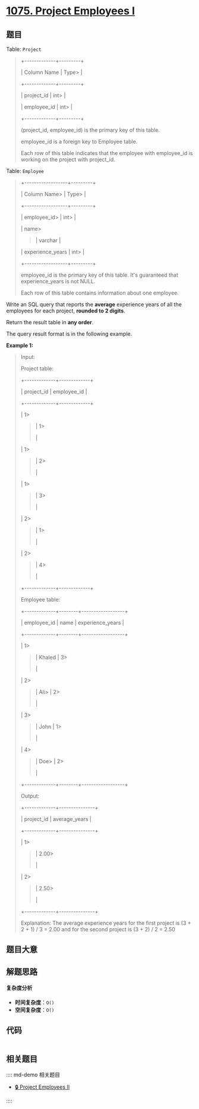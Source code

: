 # [1075. Project Employees I](https://leetcode.com/problems/project-employees-i/)

## 题目

Table: `Project`

> +-------------+---------+
>
> | Column Name | Type>
> |
>
> +-------------+---------+
>
> | project_id | int>
> |
>
> | employee_id | int>
> |
>
> +-------------+---------+
>
> (project_id, employee_id) is the primary key of this table.
>
> employee_id is a foreign key to Employee table.
>
> Each row of this table indicates that the employee with employee_id is working on the project with project_id.

Table: `Employee`

> +------------------+---------+
>
> | Column Name>
> | Type>
> |
>
> +------------------+---------+
>
> | employee_id>
> | int>
> |
>
> | name>
>
> > | varchar |
>
> | experience_years | int>
> |
>
> +------------------+---------+
>
> employee_id is the primary key of this table. It's guaranteed that experience_years is not NULL.
>
> Each row of this table contains information about one employee.

Write an SQL query that reports the **average** experience years of all the
employees for each project, **rounded to 2 digits**.

Return the result table in **any order**.

The query result format is in the following example.

**Example 1:**

> Input:
>
> Project table:
>
> +-------------+-------------+
>
> | project_id | employee_id |
>
> +-------------+-------------+
>
> | 1>
>
> > | 1>
> >
> > |
>
> | 1>
>
> > | 2>
> >
> > |
>
> | 1>
>
> > | 3>
> >
> > |
>
> | 2>
>
> > | 1>
> >
> > |
>
> | 2>
>
> > | 4>
> >
> > |
>
> +-------------+-------------+
>
> Employee table:
>
> +-------------+--------+------------------+
>
> | employee_id | name | experience_years |
>
> +-------------+--------+------------------+
>
> | 1>
>
> > | Khaled | 3>
> >
> > |
>
> | 2>
>
> > | Ali>
> > | 2>
> >
> > |
>
> | 3>
>
> > | John | 1>
> >
> > |
>
> | 4>
>
> > | Doe>
> > | 2>
> >
> > |
>
> +-------------+--------+------------------+
>
> Output:
>
> +-------------+---------------+
>
> | project_id | average_years |
>
> +-------------+---------------+
>
> | 1>
>
> > | 2.00>
> >
> > |
>
> | 2>
>
> > | 2.50>
> >
> > |
>
> +-------------+---------------+
>
> Explanation: The average experience years for the first project is (3 + 2 + 1) / 3 = 2.00 and for the second project is (3 + 2) / 2 = 2.50

## 题目大意

## 解题思路

#### 复杂度分析

- **时间复杂度**：`O()`
- **空间复杂度**：`O()`

## 代码

```javascript

```

## 相关题目

:::: md-demo 相关题目

- [🔒 Project Employees II](https://leetcode.com/problems/project-employees-ii)

::::
